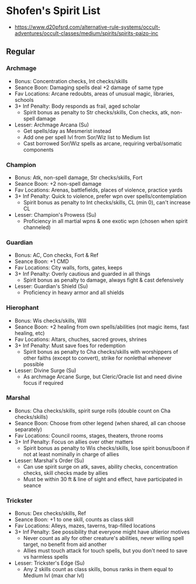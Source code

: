 # Shofen's Spirit List
- https://www.d20pfsrd.com/alternative-rule-systems/occult-adventures/occult-classes/medium/spirits/spirits-paizo-inc

## Regular
### Archmage
- Bonus: Concentration checks, Int checks/skills
- Seance Boon: Damaging spells deal +2 damage of same type
- Fav Locations: Arcane redoubts, areas of unusual magic, libraries, schools
- 3+ Inf Penalty: Body responds as frail, aged scholar
    - Spirit bonus as penalty to Str checks/skills, Con checks, atk, non-spell damage
- Lesser: Archmage Arcana (Su)
    - Get spells/day as Mesmerist instead
    - Add one per spell lvl from Sor/Wiz list to Medium list
    - Cast borrowed Sor/Wiz spells as arcane, requiring verbal/somatic components
<!-- - Intermediate: Arcane Surge (Su) -->
<!-- - Greater: Wild Arcana (Su) -->
<!-- - Supreme: Legendary Archmage (Su) -->

### Champion
- Bonus: Atk, non-spell damage, Str checks/skills, Fort
- Seance Boon: +2 non-spell damage
- Fav Locations: Arenas, battlefields, places of violence, practice yards
- 3+ Inf Penalty: Quick to violence, prefer wpn over spells/contemplation
    - Spirit bonus as penalty to Int checks/skills, CL (min 0), can't increase CL
- Lesser: Champion's Prowess (Su)
    -  Proficiency in all martial wpns & one exotic wpn (chosen when spirit channeled)
<!-- - Intermediate: Sudden Attack (Su) -->
<!-- - Greater: Fleet Charge (Su) -->
<!-- - Supreme: Legendary Champion (Su) -->

### Guardian
- Bonus: AC, Con checks, Fort & Ref
- Seance Boon: +1 CMD
- Fav Locations: City walls, forts, gates, keeps
- 3+ Inf Penalty: Overly cautious and guarded in all things
    - Spirit bonus as penalty to damage, always fight & cast defensively
- Lesser: Guardian's Shield (Su)
    -  Proficiency in heavy armor and all shields
<!-- - Intermediate: Absorb Blow (Su) -->
<!-- - Greater: Sudden Block (Su) -->
<!-- - Supreme: Legendary Guardian (Su) -->

### Hierophant
- Bonus: Wis checks/skills, Will
- Seance Boon: +2 healing from own spells/abilities (not magic items, fast healing, etc)
- Fav Locations: Altars, chuches, sacred groves, shrines
- 3+ Inf Penalty: Must save foes for redemption
    - Spirit bonus as penalty to Cha checks/skills with worshippers of other faiths (except to convert), strike for nonlethal whenever possible
- Lesser: Divine Surge (Su)
    -  As archmage Arcane Surge, but Cleric/Oracle list and need divine focus if required
<!-- - Intermediate: Energy Font (Su) -->
<!-- - Greater: Overflowing Grace (Su) -->
<!-- - Supreme: Legendary Hierophant (Su) -->

### Marshal
- Bonus: Cha checks/skills, spirit surge rolls (double count on Cha checks/skills)
- Seance Boon: Choose from other legend (when shared, all can choose separately)
- Fav Locations: Council rooms, stages, theaters, throne rooms
- 3+ Inf Penalty: Focus on allies over other matters
    - Spirit bonus as penalty to Wis checks/skills, lose spirit bonus/boon if not at least nominally in charge of allies
- Lesser: Marshal's Order (Su)
    - Can use spirit surge on atk, saves, ability checks, concentration checks, skill checks made by allies
    - Must be within 30 ft & line of sight and effect, have participated in seance
<!-- - Intermediate: Inspiring Call (Su) -->
<!-- - Greater: Decisive Strike (Su) -->
<!-- - Supreme: Legendary Marshal (Su) -->

### Trickster
- Bonus: Dex checks/skills, Ref
- Seance Boon: +1 to one skill, counts as class skill
- Fav Locations: Alleys, mazes, taverns, trap-filled locations
- 3+ Inf Penalty: See possibility that everyone might have ultierior motives
    - Never count as ally for other creature's abilities, never willing spell target, no benefit from aid another
    - Allies must touch attack for touch spells, but you don't need to save vs harmless spells
- Lesser: Trickster's Edge (Su)
    - Any 2 skills count as class skills, bonus ranks in them equal to Medium lvl (max char lvl)
<!-- - Intermediate: Surprise Strike (Su) -->
<!-- - Greater: Transfer Magic (Su) -->
<!-- - Supreme: Legendary Trickster (Su) -->
